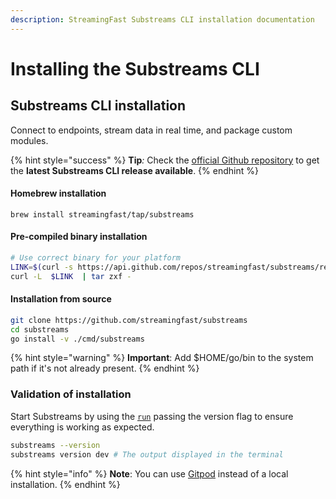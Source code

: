 ```yaml
---
description: StreamingFast Substreams CLI installation documentation
---
```


# Installing the Substreams CLI

## Substreams CLI installation

Connect to endpoints, stream data in real time, and package custom modules.

{% hint style="success" %}
**Tip**_:_ Check the [official Github repository](https://github.com/streamingfast/substreams/releases) to get the **latest Substreams CLI release available**.&#x20;
{% endhint %}

#### Homebrew installation

```
brew install streamingfast/tap/substreams
```

#### Pre-compiled binary installation

```bash
# Use correct binary for your platform
LINK=$(curl -s https://api.github.com/repos/streamingfast/substreams/releases/latest | awk '/download.url.*linux/ {print $2}' | sed 's/"//g')
curl -L  $LINK  | tar zxf -
```

#### Installation from source

```bash
git clone https://github.com/streamingfast/substreams
cd substreams
go install -v ./cmd/substreams
```

{% hint style="warning" %}
**Important**: Add $HOME/go/bin to the system path if it's not already present.
{% endhint %}

### Validation of installation

Start Substreams by using the [`run`](https://substreams.streamingfast.io/reference-and-specs/command-line-interface#run) passing the version flag to ensure everything is working as expected.

```bash
substreams --version
substreams version dev # The output displayed in the terminal
```

{% hint style="info" %}
**Note**: You can use [Gitpod](../developers-guide/installation-requirements.md) instead of a local installation.
{% endhint %}
